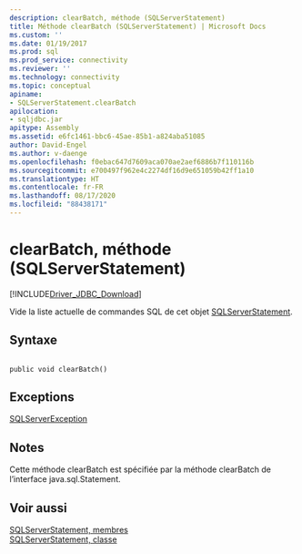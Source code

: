 ```yaml
---
description: clearBatch, méthode (SQLServerStatement)
title: Méthode clearBatch (SQLServerStatement) | Microsoft Docs
ms.custom: ''
ms.date: 01/19/2017
ms.prod: sql
ms.prod_service: connectivity
ms.reviewer: ''
ms.technology: connectivity
ms.topic: conceptual
apiname:
- SQLServerStatement.clearBatch
apilocation:
- sqljdbc.jar
apitype: Assembly
ms.assetid: e6fc1461-bbc6-45ae-85b1-a824aba51085
author: David-Engel
ms.author: v-daenge
ms.openlocfilehash: f0ebac647d7609aca070ae2aef6886b7f110116b
ms.sourcegitcommit: e700497f962e4c2274df16d9e651059b42ff1a10
ms.translationtype: HT
ms.contentlocale: fr-FR
ms.lasthandoff: 08/17/2020
ms.locfileid: "88438171"
---
```

# <a name="clearbatch-method-sqlserverstatement"></a>clearBatch, méthode (SQLServerStatement)
[!INCLUDE[Driver_JDBC_Download](../../../includes/driver_jdbc_download.md)]

  Vide la liste actuelle de commandes SQL de cet objet [SQLServerStatement](../../../connect/jdbc/reference/sqlserverstatement-class.md).  
  
## <a name="syntax"></a>Syntaxe  
  
```  
  
public void clearBatch()  
```  
  
## <a name="exceptions"></a>Exceptions  
 [SQLServerException](../../../connect/jdbc/reference/sqlserverexception-class.md)  
  
## <a name="remarks"></a>Notes  
 Cette méthode clearBatch est spécifiée par la méthode clearBatch de l’interface java.sql.Statement.  
  
## <a name="see-also"></a>Voir aussi  
 [SQLServerStatement, membres](../../../connect/jdbc/reference/sqlserverstatement-members.md)   
 [SQLServerStatement, classe](../../../connect/jdbc/reference/sqlserverstatement-class.md)  
  
  

